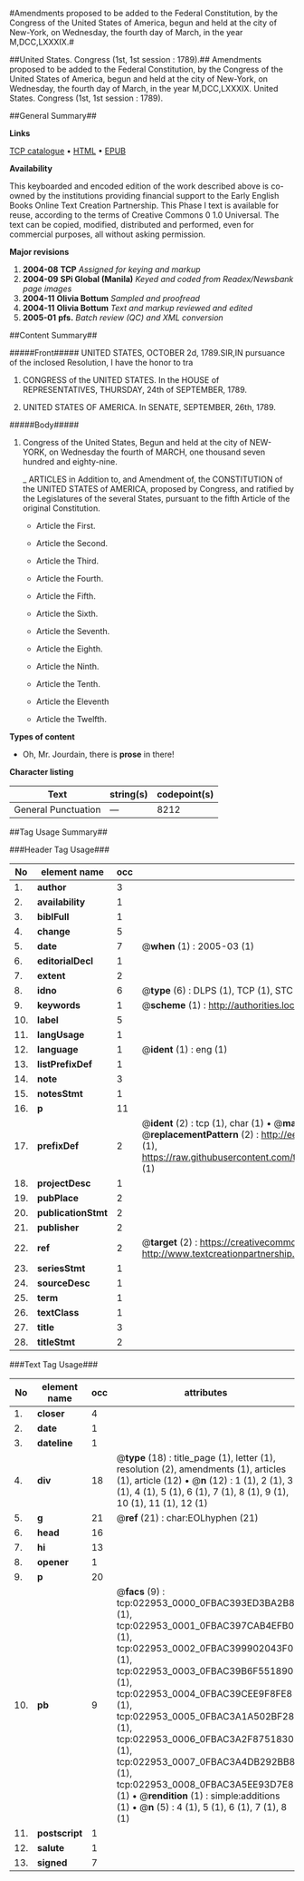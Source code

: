 #Amendments proposed to be added to the Federal Constitution, by the Congress of the United States of America, begun and held at the city of New-York, on Wednesday, the fourth day of March, in the year M,DCC,LXXXIX.#

##United States. Congress (1st, 1st session : 1789).##
Amendments proposed to be added to the Federal Constitution, by the Congress of the United States of America, begun and held at the city of New-York, on Wednesday, the fourth day of March, in the year M,DCC,LXXXIX.
United States. Congress (1st, 1st session : 1789).

##General Summary##

**Links**

[TCP catalogue](http://www.ota.ox.ac.uk/tcp/)  • 
[HTML](http://tei.it.ox.ac.uk/tcp/Texts-HTML/free/N17/N17725.html)  • 
[EPUB](http://tei.it.ox.ac.uk/tcp/Texts-EPUB/free/N17/N17725.epub)

**Availability**

This keyboarded and encoded edition of the
	       work described above is co-owned by the institutions
	       providing financial support to the Early English Books
	       Online Text Creation Partnership. This Phase I text is
	       available for reuse, according to the terms of Creative
	       Commons 0 1.0 Universal. The text can be copied,
	       modified, distributed and performed, even for
	       commercial purposes, all without asking permission.

**Major revisions**

1. __2004-08__ __TCP__ *Assigned for keying and markup*
1. __2004-09__ __SPi Global (Manila)__ *Keyed and coded from Readex/Newsbank page images*
1. __2004-11__ __Olivia Bottum__ *Sampled and proofread*
1. __2004-11__ __Olivia Bottum__ *Text and markup reviewed and edited*
1. __2005-01__ __pfs.__ *Batch review (QC) and XML conversion*

##Content Summary##

#####Front#####
UNITED STATES,
OCTOBER 2d, 1789.SIR,IN pursuance of the inclosed Resolution, I have the honor to tra
1. CONGRESS of the UNITED STATES. In the HOUSE of REPRESENTATIVES, THURSDAY, 24th of SEPTEMBER, 1789.

1. UNITED STATES OF AMERICA. In SENATE, SEPTEMBER, 26th, 1789.

#####Body#####

1. Congress of the United States, Begun and held at the city of NEW-YORK, on Wednesday the fourth of MARCH, one thousand seven hundred and eighty-nine.

    _ ARTICLES in Addition to, and Amendment of, the CONSTITUTION of the UNITED STATES of AMERICA, proposed by Congress, and ratified by the Legislatures of the several States, pursuant to the fifth Article of the original Constitution.

      * Article the First.

      * Article the Second.

      * Article the Third.

      * Article the Fourth.

      * Article the Fifth.

      * Article the Sixth.

      * Article the Seventh.

      * Article the Eighth.

      * Article the Ninth.

      * Article the Tenth.

      * Article the Eleventh

      * Article the Twelfth.

**Types of content**

  * Oh, Mr. Jourdain, there is **prose** in there!

**Character listing**


|Text|string(s)|codepoint(s)|
|---|---|---|
|General Punctuation|—|8212|

##Tag Usage Summary##

###Header Tag Usage###

|No|element name|occ|attributes|
|---|---|---|---|
|1.|__author__|3||
|2.|__availability__|1||
|3.|__biblFull__|1||
|4.|__change__|5||
|5.|__date__|7| @__when__ (1) : 2005-03 (1)|
|6.|__editorialDecl__|1||
|7.|__extent__|2||
|8.|__idno__|6| @__type__ (6) : DLPS (1), TCP (1), STC (1), NOTIS (1), IMAGE-SET (1), EVANS-CITATION (1)|
|9.|__keywords__|1| @__scheme__ (1) : http://authorities.loc.gov/ (1)|
|10.|__label__|5||
|11.|__langUsage__|1||
|12.|__language__|1| @__ident__ (1) : eng (1)|
|13.|__listPrefixDef__|1||
|14.|__note__|3||
|15.|__notesStmt__|1||
|16.|__p__|11||
|17.|__prefixDef__|2| @__ident__ (2) : tcp (1), char (1)  •  @__matchPattern__ (2) : ([0-9\-]+):([0-9IVX]+) (1), (.+) (1)  •  @__replacementPattern__ (2) : http://eebo.chadwyck.com/downloadtiff?vid=$1&page=$2 (1), https://raw.githubusercontent.com/textcreationpartnership/Texts/master/tcpchars.xml#$1 (1)|
|18.|__projectDesc__|1||
|19.|__pubPlace__|2||
|20.|__publicationStmt__|2||
|21.|__publisher__|2||
|22.|__ref__|2| @__target__ (2) : https://creativecommons.org/publicdomain/zero/1.0/ (1), http://www.textcreationpartnership.org/docs/. (1)|
|23.|__seriesStmt__|1||
|24.|__sourceDesc__|1||
|25.|__term__|1||
|26.|__textClass__|1||
|27.|__title__|3||
|28.|__titleStmt__|2||


###Text Tag Usage###

|No|element name|occ|attributes|
|---|---|---|---|
|1.|__closer__|4||
|2.|__date__|1||
|3.|__dateline__|1||
|4.|__div__|18| @__type__ (18) : title_page (1), letter (1), resolution (2), amendments (1), articles (1), article (12)  •  @__n__ (12) : 1 (1), 2 (1), 3 (1), 4 (1), 5 (1), 6 (1), 7 (1), 8 (1), 9 (1), 10 (1), 11 (1), 12 (1)|
|5.|__g__|21| @__ref__ (21) : char:EOLhyphen (21)|
|6.|__head__|16||
|7.|__hi__|13||
|8.|__opener__|1||
|9.|__p__|20||
|10.|__pb__|9| @__facs__ (9) : tcp:022953_0000_0FBAC393ED3BA2B8 (1), tcp:022953_0001_0FBAC397CAB4EFB0 (1), tcp:022953_0002_0FBAC399902043F0 (1), tcp:022953_0003_0FBAC39B6F551890 (1), tcp:022953_0004_0FBAC39CEE9F8FE8 (1), tcp:022953_0005_0FBAC3A1A502BF28 (1), tcp:022953_0006_0FBAC3A2F8751830 (1), tcp:022953_0007_0FBAC3A4DB292BB8 (1), tcp:022953_0008_0FBAC3A5EE93D7E8 (1)  •  @__rendition__ (1) : simple:additions (1)  •  @__n__ (5) : 4 (1), 5 (1), 6 (1), 7 (1), 8 (1)|
|11.|__postscript__|1||
|12.|__salute__|1||
|13.|__signed__|7||
